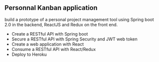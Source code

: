 ## Personnal Kanban application

build a prototype of a personal project management tool using Spring boot 2.0 in the backend, ReactJS and Redux on the front end.

- Create a RESTful API with Spring boot
- Secure a RESTful API with Spring Security and JWT web token
- Create a web application with React
- Consume a RESTful API with React/Redux
- Deploy to Heroku
